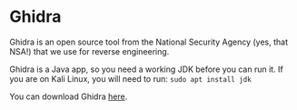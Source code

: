 # Ghidra

Ghidra is an open source tool from the National Security Agency (yes, that NSA!) that we use for reverse engineering.

Ghidra is a Java app, so you need a working JDK before you can run it. If you are on Kali Linux, you will need to run:
```sudo apt install jdk ```

You can download Ghidra [here](https://ghidra-sre.org/).
